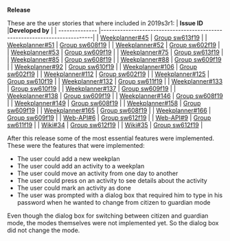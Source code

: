  **Release**

These are the user stories that where included in 2019s3r1:
| **Issue ID**   |**Developed by**                                                            |
| -------------- |---------------------------------------------------------------------------|
| [Weekplanner#45](https://github.com/aau-giraf/weekplanner/issues/45) | [Group sw613f19](https://github.com/orgs/aau-giraf/teams/sw613f19)                |
| [Weekplanner#51](https://github.com/aau-giraf/weekplanner/issues/51) | [Group sw608f19](https://github.com/orgs/aau-giraf/teams/sw608f19)                |
| [Weekplanner#52](https://github.com/aau-giraf/weekplanner/issues/52) | [Group sw602f19](https://github.com/orgs/aau-giraf/teams/sw602f19)                |
| [Weekplanner#53](https://github.com/aau-giraf/weekplanner/issues/53) | [Group sw609f19](https://github.com/orgs/aau-giraf/teams/sw609f19)                |
| [Weekplanner#75](https://github.com/aau-giraf/weekplanner/issues/75) | [Group sw613f19](https://github.com/orgs/aau-giraf/teams/sw613f19)                |
| [Weekplanner#85](https://github.com/aau-giraf/weekplanner/issues/85) | [Group sw608f19](https://github.com/orgs/aau-giraf/teams/sw608f19)                |
| [Weekplanner#88](https://github.com/aau-giraf/weekplanner/issues/88) | [Group sw609f19](https://github.com/orgs/aau-giraf/teams/sw609f19)                |
| [Weekplanner#92](https://github.com/aau-giraf/weekplanner/issues/92) | [Group sw610f19](https://github.com/orgs/aau-giraf/teams/sw610f19)                |
| [Weekplanner#106](https://github.com/aau-giraf/weekplanner/issues/106) | [Group sw602f19](https://github.com/orgs/aau-giraf/teams/sw602f19)                |
| [Weekplanner#112](https://github.com/aau-giraf/weekplanner/issues/112) | [Group sw602f19](https://github.com/orgs/aau-giraf/teams/sw602f19)                |
| [Weekplanner#125](https://github.com/aau-giraf/weekplanner/issues/125) | [Group sw610f19](https://github.com/orgs/aau-giraf/teams/sw610f19)                |
| [Weekplanner#132](https://github.com/aau-giraf/weekplanner/issues/132) | [Group sw611f19](https://github.com/orgs/aau-giraf/teams/sw611f19)                |
| [Weekplanner#133](https://github.com/aau-giraf/weekplanner/issues/133) | [Group sw610f19](https://github.com/orgs/aau-giraf/teams/sw610f19)                |
| [Weekplanner#137](https://github.com/aau-giraf/weekplanner/issues/137) | [Group sw609f19](https://github.com/orgs/aau-giraf/teams/sw609f19)                |
| [Weekplanner#138](https://github.com/aau-giraf/weekplanner/issues/138) | [Group sw609f19](https://github.com/orgs/aau-giraf/teams/sw609f19)                |
| [Weekplanner#146](https://github.com/aau-giraf/weekplanner/issues/146) | [Group sw608f19](https://github.com/orgs/aau-giraf/teams/sw608f19)                |
| [Weekplanner#149](https://github.com/aau-giraf/weekplanner/issues/149) | [Group sw608f19](https://github.com/orgs/aau-giraf/teams/sw608f19)                |
| [Weekplanner#158](https://github.com/aau-giraf/weekplanner/issues/158) | [Group sw609f19](https://github.com/orgs/aau-giraf/teams/sw609f19)                |
| [Weekplanner#165](https://github.com/aau-giraf/weekplanner/issues/165) | [Group sw608f19](https://github.com/orgs/aau-giraf/teams/sw608f19)                |
| [Weekplanner#166](https://github.com/aau-giraf/weekplanner/issues/166) | [Group sw609f19](https://github.com/orgs/aau-giraf/teams/sw609f19)                |
| [Web-API#6](https://github.com/aau-giraf/web-api/issues/6)           | [Group sw612f19](https://github.com/orgs/aau-giraf/teams/sw612f19)                |
| [Web-API#9](https://github.com/aau-giraf/web-api/issues/9)           | [Group sw611f19](https://github.com/orgs/aau-giraf/teams/sw611f19)                |
| [Wiki#34](https://github.com/aau-giraf/wiki/issues/34)           | [Group sw612f19](https://github.com/orgs/aau-giraf/teams/sw612f19)                |
| [Wiki#35](https://github.com/aau-giraf/wiki/issues/35)           | [Group sw612f19](https://github.com/orgs/aau-giraf/teams/sw612f19)                |

After this release some of the most essential features were implemented.
These were the features that were implemented:
* The user could add a new weekplan
* The user could add an activity to a weekplan
* The user could move an activity from one day to another
* The user could press on an activity to see details about the activity
* The user could mark an activity as done
* The user was prompted with a dialog box that required him to type in his password when he wanted to change from citizen to guardian mode

Even though the dialog box for switching between citizen and guardian mode, the modes themselves were not implemented yet. So the dialog box did not change the mode.


